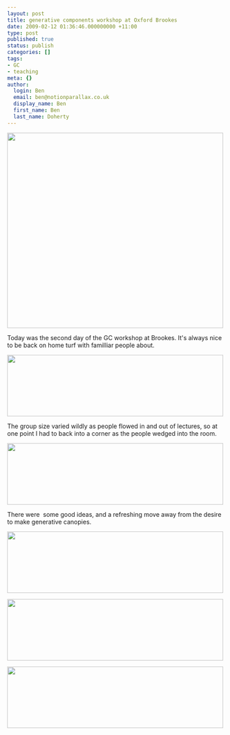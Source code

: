 ```yaml
---
layout: post
title: generative components workshop at Oxford Brookes
date: 2009-02-12 01:36:46.000000000 +11:00
type: post
published: true
status: publish
categories: []
tags:
- GC
- teaching
meta: {}
author:
  login: Ben
  email: ben@notionparallax.co.uk
  display_name: Ben
  first_name: Ben
  last_name: Doherty
---
```

<p><img src="{{ site.baseurl }}/assets/gc1.jpg" width="500" height="451" /></p>
<p>Today was the second day of the GC workshop at Brookes. It's always nice to be back on home turf with familliar people about.</p>
<p><img src="{{ site.baseurl }}/assets/obugc2.jpg" width="500" height="142" /></p>
<p>The group size varied wildly as people flowed in and out of lectures, so at one point I had to back into a corner as the people wedged into the room.</p>
<p><img src="{{ site.baseurl }}/assets/obugc3.jpg" width="500" height="142" /></p>
<p>There were  some good ideas, and a refreshing move away from the desire to make generative canopies.</p>
<p><img src="{{ site.baseurl }}/assets/obugc4.jpg" width="500" height="142" /></p>
<p><img src="{{ site.baseurl }}/assets/obugc5.jpg" width="500" height="142" /></p>
<p><img src="{{ site.baseurl }}/assets/obugc6.jpg" width="500" height="142" /></p>

